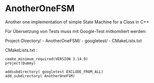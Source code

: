 # AnotherOneFSM
Another one implementation of simple State Machine for a Class in C++


Für Übersetzung von Tests muss mit Google-Test mitkomiliert werden:

Project-Directory/
    - AnotherOneFSM/
    - googletest/
    - CMakeLists.txt

CMakeLists.txt :

    cmake_minimum_required(VERSION 3.14.0)
    project(Dummy)

    addsubdirectory( googletest EXCLUDE_FROM_ALL)
    add_subdirectory( AnotherOneFSM)




